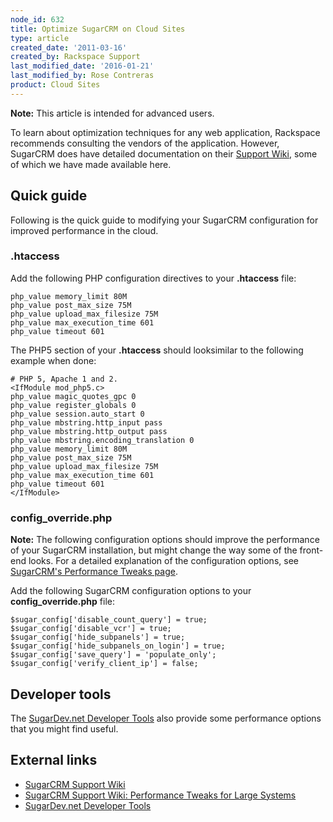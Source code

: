 ```yaml
---
node_id: 632
title: Optimize SugarCRM on Cloud Sites
type: article
created_date: '2011-03-16'
created_by: Rackspace Support
last_modified_date: '2016-01-21'
last_modified_by: Rose Contreras
product: Cloud Sites
---
```


**Note:** This article is intended for advanced users.

To learn about optimization techniques for any web application,
Rackspace recommends consulting the vendors of the application. However,
SugarCRM does have detailed documentation on their [Support
Wiki](http://www.sugarcrm.com/kb/index.php?title=Sugar_Support_Wiki "http://www.sugarcrm.com/kb/index.php?title=Sugar_Support_Wiki"),
some of which we have made available here.

<span class="mw-headline">Quick guide</span>
--------------------------------------------

Following is the quick guide to modifying your SugarCRM configuration
for improved performance in the cloud.



### <span class="mw-headline">.htaccess</span>

Add the following PHP configuration directives to your **.htaccess**
file:

    php_value memory_limit 80M
    php_value post_max_size 75M
    php_value upload_max_filesize 75M
    php_value max_execution_time 601
    php_value timeout 601

The PHP5 section of your **.htaccess** should looksimilar to the
following example when done:

    # PHP 5, Apache 1 and 2.
    <IfModule mod_php5.c>
    php_value magic_quotes_gpc 0
    php_value register_globals 0
    php_value session.auto_start 0
    php_value mbstring.http_input pass
    php_value mbstring.http_output pass
    php_value mbstring.encoding_translation 0
    php_value memory_limit 80M
    php_value post_max_size 75M
    php_value upload_max_filesize 75M
    php_value max_execution_time 601
    php_value timeout 601
    </IfModule>



### <span class="mw-headline">config\_override.php</span>

**Note:** The following configuration options should improve the
performance of your SugarCRM installation, but might change the way some
of the front-end looks. For a detailed explanation of the configuration
options, see [SugarCRM's Performance Tweaks
page](http://www.sugarcrm.com/wiki/index.php?title=Performance_Tweaks_for_Large_Systems "http://www.sugarcrm.com/wiki/index.php?title=Performance_Tweaks_for_Large_Systems").

Add the following SugarCRM configuration options to your
**config\_override.php** file:

    $sugar_config['disable_count_query'] = true;
    $sugar_config['disable_vcr'] = true;
    $sugar_config['hide_subpanels'] = true;
    $sugar_config['hide_subpanels_on_login'] = true;
    $sugar_config['save_query'] = 'populate_only';
    $sugar_config['verify_client_ip'] = false;



<span class="mw-headline">Developer tools</span>
------------------------------------------------

The [SugarDev.net Developer
Tools](http://www.sugarforge.org/projects/sugardevtools/ "http://www.sugarforge.org/projects/sugardevtools/")
also provide some performance options that you might find useful.



<span class="mw-headline">External links</span>
-----------------------------------------------

-   [SugarCRM Support
    Wiki](http://www.sugarcrm.com/wiki/index.php?title=Sugar_Support_Wiki "http://www.sugarcrm.com/wiki/index.php?title=Sugar_Support_Wiki")
-   [SugarCRM Support Wiki: Performance Tweaks for Large
    Systems](http://www.sugarcrm.com/kb/index.php?title=Performance_Tweaks_for_Large_Systems "http://www.sugarcrm.com/kb/index.php?title=Performance_Tweaks_for_Large_Systems")
-   [SugarDev.net Developer
    Tools](http://www.sugarforge.org/projects/sugardevtools/ "http://www.sugarforge.org/projects/sugardevtools/")


